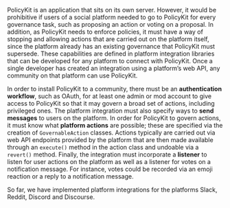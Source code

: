 PolicyKit is an application that sits on its own server. However, it would be prohibitive if users of a social platform needed to go to PolicyKit for every governance task, such as proposing an action or voting on a proposal. In addition, as PolicyKit needs to enforce policies, it must have a way of stopping and allowing actions that are carried out on the platform itself, since the platform already has an existing governance that PolicyKit must supersede. These capabilities are defined in platform integration libraries that can be developed for any platform to connect with PolicyKit. Once a single developer has created an integration using a platform’s web API, any community on that platform can use PolicyKit.

In order to install PolicyKit to a community, there must be an **authentication workflow**, such as OAuth, for at least one admin or mod account to give access to PolicyKit so that it may govern a broad set of actions, including privileged ones. The platform integration must also specify ways to **send messages** to users on the platform. In order for PolicyKit to govern actions, it must know what **platform actions** are possible; these are specified via the creation of `GovernableAction` classes. Actions typically are carried out via web API endpoints provided by the platform that are then made available through an `execute()` method in the action class and undoable via a `revert()` method. Finally, the integration must incorporate a **listener** to listen for user actions on the platform as well as a listener for votes on a notification message. For instance, votes could be recorded via an emoji reaction or a reply to a notification message.

So far, we have implemented platform integrations for the platforms Slack, Reddit, Discord and Discourse.
